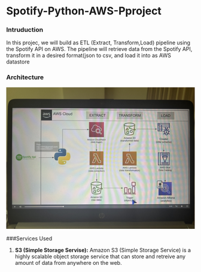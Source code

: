 # Spotify-Python-AWS-Pproject

### Intruduction
In this projec, we will build as ETL (Extract, Transform,Load) pipeline using the Spotify API on AWS. The pipeline will retrieve data from the Spotify API, transform it in a desired format(json to csv, and load it into as AWS datastore

### Architecture
![Architecture Diagram](https://github.com/rajukalapala/spotify--python-aws-project/blob/main/Spotify_Data_Pipeline.jpg)

###Services Used
1. **S3 (Simple Storage Servise):** Amazon S3 (Simple Storage Service) is a highly scalable object storage service that can store and retreive any amount of data from anywhere on the web.
